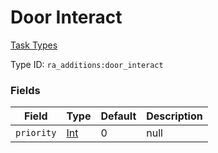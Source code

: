 # Door Interact
[Task Types](../task_types_types.md)

Type ID: `ra_additions:door_interact`
### Fields
Field | Type | Default | Description
------|------|---------|-------------
`priority` | [Int](../data_types/int.md) | 0 | null
